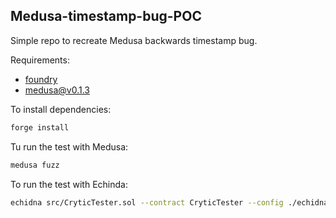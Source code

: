 ## Medusa-timestamp-bug-POC

Simple repo to recreate Medusa backwards timestamp bug. 

Requirements:
* [foundry](https://github.com/foundry-rs/foundry)
* [medusa@v0.1.3](https://github.com/crytic/medusa/releases/tag/v0.1.3)

To install dependencies:
```bash
forge install
```

Tu run the test with Medusa:
```bash
medusa fuzz
```

To run the test with Echinda:
```bash
echidna src/CryticTester.sol --contract CryticTester --config ./echidna.config.yaml
```